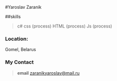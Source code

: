 #Yaroslav Zaranik


##skills
>c#
css (process)
HTML (process)
Js (process)

### Location:
Gomel, Belarus
### My Contact
>**email** zaranikyaroslav@mail.ru